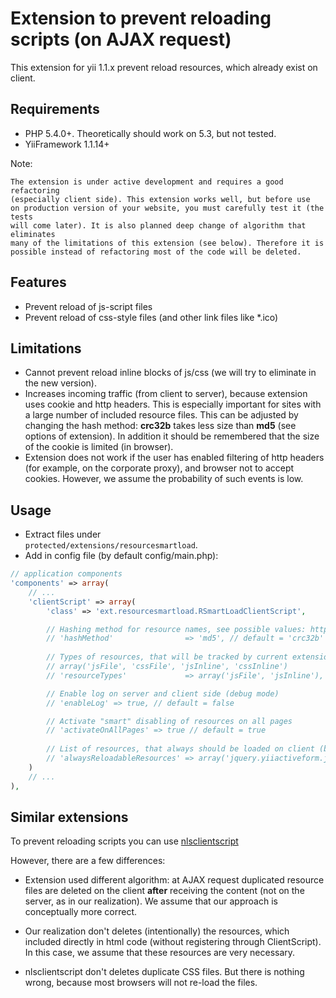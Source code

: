 # Extension to prevent reloading scripts (on AJAX request)

This extension for yii 1.1.x prevent reload resources, which already exist on client.

## Requirements

+ PHP 5.4.0+. Theoretically should work on 5.3, but not tested.
+ YiiFramework 1.1.14+


Note:

    The extension is under active development and requires a good refactoring
    (especially client side). This extension works well, but before use
    on production version of your website, you must carefully test it (the tests
    will come later). It is also planned deep change of algorithm that eliminates
    many of the limitations of this extension (see below). Therefore it is
    possible instead of refactoring most of the code will be deleted.

## Features

+ Prevent reload of js-script files
+ Prevent reload of css-style files (and other link files like *.ico)

## Limitations

+ Cannot prevent reload inline blocks of js/css (we will try to eliminate in the new version).
+ Increases incoming traffic (from client to server), because extension uses cookie and http headers.
This is especially important for sites with a large number of included resource files.
This can be adjusted by changing the hash method: <b>crc32b</b> takes less size than <b>md5</b> (see options of extension).
In addition it should be remembered that the size of the cookie is limited (in browser).
+ Extension does not work if the user has enabled filtering of http headers (for example, on the corporate proxy),
and browser not to accept cookies. However, we assume the probability of such events is low.

## Usage

+ Extract files under <code> protected/extensions/resourcesmartload</code>.
+ Add in config file (by default config/main.php):

```php
// application components
'components' => array(
    // ...
    'clientScript' => array(
        'class' => 'ext.resourcesmartload.RSmartLoadClientScript',

        // Hashing method for resource names, see possible values: http://php.net/manual/en/function.hash.php#104987
        // 'hashMethod'                => 'md5', // default = 'crc32b'
        
        // Types of resources, that will be tracked by current extension. If =null, include all resource types:
        // array('jsFile', 'cssFile', 'jsInline', 'cssInline')
        // 'resourceTypes'             => array('jsFile', 'jsInline'), // default = null

        // Enable log on server and client side (debug mode)
        // 'enableLog' => true, // default = false

        // Activate "smart" disabling of resources on all pages
        // 'activateOnAllPages' => true // default = true
        
        // List of resources, that always should be loaded on client (by name, hash, or full URL)
        // 'alwaysReloadableResources' => array('jquery.yiiactiveform.js')  // default = array()
    )
    // ...
),
```


## Similar extensions

To prevent reloading scripts you can use <a href="https://github.com/nlac/nlsclientscript" target="_blank">nlsclientscript</a>

However, there are a few differences:

* Extension used different algorithm: at AJAX request duplicated resource files are deleted on the client <b>after</b>
receiving the content (not on the server, as in our realization). We assume that our approach is conceptually more correct.

* Our realization don't deletes (intentionally) the resources, which included directly in html code
(without registering through ClientScript). In this case, we assume that these resources are very necessary.

* nlsclientscript don't deletes duplicate CSS files. But there is nothing wrong, because most browsers will not re-load
the files.
